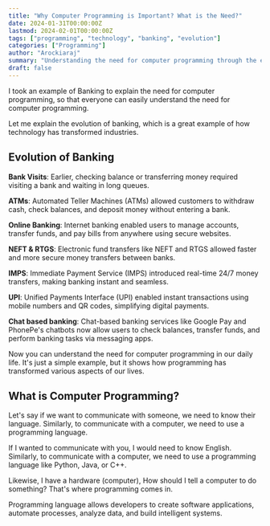 ```yaml
---
title: "Why Computer Programming is Important? What is the Need?"
date: 2024-01-31T00:00:00Z
lastmod: 2024-02-01T00:00:00Z
tags: ["programming", "technology", "banking", "evolution"]
categories: ["Programming"]
author: "Arockiaraj"
summary: "Understanding the need for computer programming through the evolution of banking systems"
draft: false
---
```


I took an example of Banking to explain the need for computer programming, so that everyone can easily understand the need for computer programming.

Let me explain the evolution of banking, which is a great example of how technology has transformed industries.

## Evolution of Banking

**Bank Visits**: Earlier, checking balance or transferring money required visiting a bank and waiting in long queues.

**ATMs**: Automated Teller Machines (ATMs) allowed customers to withdraw cash, check balances, and deposit money without entering a bank.

**Online Banking**: Internet banking enabled users to manage accounts, transfer funds, and pay bills from anywhere using secure websites.

**NEFT & RTGS**: Electronic fund transfers like NEFT and RTGS allowed faster and more secure money transfers between banks.

**IMPS**: Immediate Payment Service (IMPS) introduced real-time 24/7 money transfers, making banking instant and seamless.

**UPI**: Unified Payments Interface (UPI) enabled instant transactions using mobile numbers and QR codes, simplifying digital payments.

**Chat based banking**: Chat-based banking services like Google Pay and PhonePe's chatbots now allow users to check balances, transfer funds, and perform banking tasks via messaging apps.

Now you can understand the need for computer programming in our daily life. It's just a simple example, but it shows how programming has transformed various aspects of our lives.

## What is Computer Programming?

Let's say if we want to communicate with someone, we need to know their language. Similarly, to communicate with a computer, we need to use a programming language.

If I wanted to communicate with you, I would need to know English. Similarly, to communicate with a computer, we need to use a programming language like Python, Java, or C++.

Likewise, I have a hardware (computer), How should I tell a computer to do something? That's where programming comes in.

Programming language allows developers to create software applications, automate processes, analyze data, and build intelligent systems.
